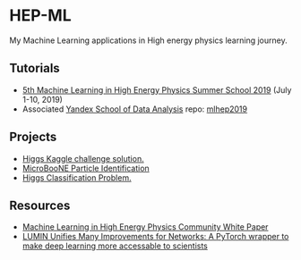 # HEP-ML
My Machine Learning applications in High energy physics learning journey. 



## Tutorials
- [5th Machine Learning in High Energy Physics Summer School 2019](https://indico.cern.ch/event/768915/) (July 1-10, 2019)
- Associated [Yandex School of Data Analysis](https://github.com/yandexdataschool) repo: [mlhep2019](https://github.com/yandexdataschool/mlhep2019)

## Projects 
- [Higgs Kaggle challenge solution.](https://github.com/MohamedElashri/HEP-ML/blob/master/projects/Higgs%20challenge%20School/Higgs_Boson_Challange.ipynb)
- [MicroBooNE Particle Identification ](https://github.com/MohamedElashri/HEP-ML/blob/master/projects/MicroBooNE_Particle_Identification.ipynb)
- [Higgs Classification Problem.](https://github.com/MohamedElashri/HEP-ML/blob/master/projects/MicroBooNE%20Particle%20Identification/MicroBooNE_Particle_Identification.ipynb)

## Resources
- [Machine Learning in High Energy Physics Community White Paper](https://arxiv.org/abs/1807.02876)
- [LUMIN Unifies Many Improvements for Networks: A PyTorch wrapper to make deep learning more accessable to scientists](https://pypi.org/project/lumin/)
